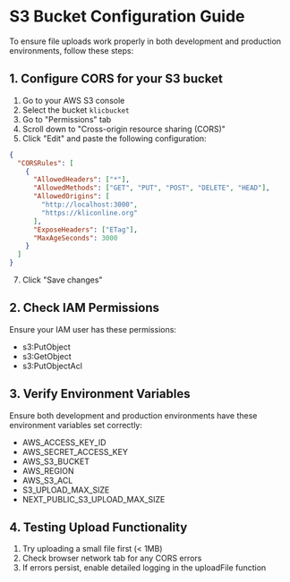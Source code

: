 # S3 Bucket Configuration Guide

To ensure file uploads work properly in both development and production environments, follow these steps:

## 1. Configure CORS for your S3 bucket

1. Go to your AWS S3 console
2. Select the bucket `klicbucket`
3. Go to "Permissions" tab
4. Scroll down to "Cross-origin resource sharing (CORS)"
5. Click "Edit" and paste the following configuration:

```json
{
  "CORSRules": [
    {
      "AllowedHeaders": ["*"],
      "AllowedMethods": ["GET", "PUT", "POST", "DELETE", "HEAD"],
      "AllowedOrigins": [
        "http://localhost:3000", 
        "https://kliconline.org"
      ],
      "ExposeHeaders": ["ETag"],
      "MaxAgeSeconds": 3000
    }
  ]
}
```

7. Click "Save changes"

## 2. Check IAM Permissions

Ensure your IAM user has these permissions:
- s3:PutObject
- s3:GetObject
- s3:PutObjectAcl

## 3. Verify Environment Variables

Ensure both development and production environments have these environment variables set correctly:
- AWS_ACCESS_KEY_ID
- AWS_SECRET_ACCESS_KEY
- AWS_S3_BUCKET
- AWS_REGION
- AWS_S3_ACL
- S3_UPLOAD_MAX_SIZE
- NEXT_PUBLIC_S3_UPLOAD_MAX_SIZE

## 4. Testing Upload Functionality

1. Try uploading a small file first (< 1MB)
2. Check browser network tab for any CORS errors
3. If errors persist, enable detailed logging in the uploadFile function
